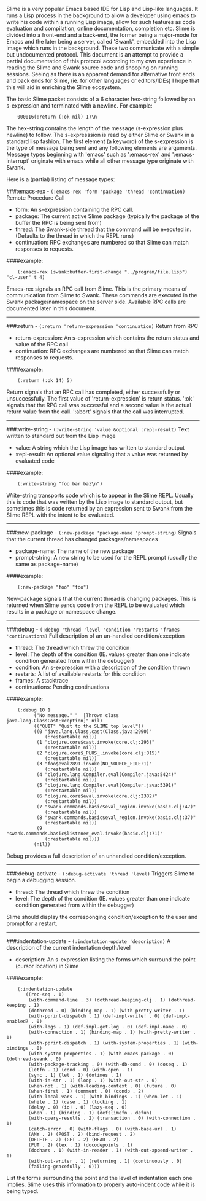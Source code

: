 Slime is a very popular Emacs based IDE for Lisp and Lisp-like languages. It runs a Lisp process in the background to allow a developer using emacs to write his code within a running Lisp image, allow for such features as code evaluation and compilation, online documentation, completion etc. Slime is divided into a front-end and a back-end, the former being a major-mode for Emacs and the later being a server, called 'Swank', embedded into the Lisp image which runs in the background. These two communicate with a simple but undocumented protocol. This document is an attempt to provide a partial documentation of this protocol according to my own experience in reading the Slime and Swank source code and snooping on running sessions. Seeing as there is an apparent demand for alternative front ends and back ends for Slime, (ie. for other languages or editors/IDEs) I hope that this will aid in enriching the Slime ecosystem.

The basic Slime packet consists of a 6 character hex-string followed by an s-expression and terminated with a newline. For example:

        000016(:return (:ok nil) 1)\n

The hex-string contains the length of the message (s-expression plus newline) to follow. The s-expresssion is read by either Slime or Swank in a standard lisp fashion. The first element (a keyword) of the s-expression is the type of message being sent and any following elements are arguments. Message types beginning with 'emacs' such as ':emacs-rex' and ':emacs-interrupt' originate with emacs while all other message type originate with Swank.

Here is a (partial) listing of message types:

###:emacs-rex - `(:emacs-rex 'form 'package 'thread 'continuation)`
   Remote Procedure Call
   
- form:         An s-expression containing the RPC call.
- package:      The current active Slime package (typically the package of the buffer the RPC is being sent from)
- thread:       The Swank-side thread that the command will be executed in. (Defaults to the thread in which the REPL runs)
- continuation: RPC exchanges are numbered so that Slime can match responses to requests. 

####example:

        (:emacs-rex (swank:buffer-first-change "../program/file.lisp") "cl-user" t 4)

Emacs-rex signals an RPC call from Slime. This is the primary means of communication from Slime to Swank. These commands are executed in the Swank package/namespace on the server side. Available RPC calls are documented later in this document.

---

###:return - `(:return 'return-expression 'continuation)`
   Return from RPC
   
- return-expression: An s-expression which contains the return status and value of the RPC call
- continuation:      RPC exchanges are numbered so that Slime can match responses to requests. 

####example: 

        (:return (:ok 14) 5)

Return signals that an RPC call has completed, either successfully or unsuccessfully. The first value of 'return-expression' is return status. ':ok' signals that the RPC call was successful and a second value is the actual return value from the call. ':abort' signals that the call was interrupted.

---

###:write-string - `(:write-string 'value &optional :repl-result)`
   Text written to standard out from the Lisp image
   
- value:        A string which the Lisp image has written to standard output
- :repl-result: An optional value signaling that a value was returned by evaluated code

####example: 

        (:write-string "foo bar baz\n")

Write-string transports code which is to appear in the Slime REPL. Usually this is code that was written by the Lisp image to standard output, but sometimes this is code returned by an expression sent to Swank from the Slime REPL with the intent to be evaluated.

---

###:new-package - `(:new-package 'package-name 'prompt-string)`
   Signals that the current thread has changed packages/namespaces
   
- package-name:  The name of the new package
- prompt-string: A new string to be used for the REPL prompt (usually the same as package-name)

####example: 

        (:new-package "foo" "foo")

New-package signals that the current thread is changing packages. This is returned when Slime sends code from the REPL to be evaluated which results in a package or namespace change.

---

###:debug - `(:debug 'thread 'level 'condition 'restarts 'frames 'continuations)`
   Full description of an un-handled condition/exception
   
- thread:        The thread which threw the condition
- level:         The depth of the condition (IE. values greater than one indicate condition generated from within the debugger)
- condition:     An s-expression with a description of the condition thrown
- restarts:      A list of available restarts for this condition
- frames:        A stacktrace
- continuations: Pending continuations

####example: 

        (:debug 10 1
	          ("No message." "  [Thrown class java.lang.ClassCastException]" nil)
	          (("QUIT" "Quit to the SLIME top level"))
	          ((0 "java.lang.Class.cast(Class.java:2990)"
	              (:restartable nil))
	           (1 "clojure.core$cast.invoke(core.clj:293)"
	              (:restartable nil))
	           (2 "clojure.core$_PLUS_.invoke(core.clj:815)"
	              (:restartable nil))
	           (3 "foo$eval2891.invoke(NO_SOURCE_FILE:1)"
	              (:restartable nil))
	           (4 "clojure.lang.Compiler.eval(Compiler.java:5424)"
	              (:restartable nil))
	           (5 "clojure.lang.Compiler.eval(Compiler.java:5391)"
	              (:restartable nil))
	           (6 "clojure.core$eval.invoke(core.clj:2382)"
	              (:restartable nil))
	           (7 "swank.commands.basic$eval_region.invoke(basic.clj:47)"
	              (:restartable nil))
	           (8 "swank.commands.basic$eval_region.invoke(basic.clj:37)"
	              (:restartable nil))
	           (9 "swank.commands.basic$listener_eval.invoke(basic.clj:71)"
	              (:restartable nil)))
	          (nil))

Debug provides a full description of an unhandled condition/exception.

---

###:debug-activate - `(:debug-activate 'thread 'level)`
   Triggers Slime to begin a debugging session.
   
- thread:        The thread which threw the condition
- level:         The depth of the condition (IE. values greater than one indicate condition generated from within the debugger)

Slime should display the corresponging condition/exception to the user and prompt for a restart.

---

###:indentation-update - `(:indentation-update 'description)`
   A description of the current indentation depth/level
   
- description: An s-expression listing the forms which surround the point (cursor location) in Slime

####example: 

        (:indentation-update
           ((rec-seq . 1)
            (with-command-line . 3) (dothread-keeping-clj . 1) (dothread-keeping . 1)
            (dothread . 0) (binding-map . 1) (with-pretty-writer . 1)
            (with-pprint-dispatch . 1) (def-impl-write! . 0) (def-impl-enabled? . 0)
            (with-logs . 1) (def-impl-get-log . 0) (def-impl-name . 0)
            (with-connection . 1) (binding-map . 1) (with-pretty-writer . 1)
            (with-pprint-dispatch . 1) (with-system-properties . 1) (with-bindings . 0)
            (with-system-properties . 1) (with-emacs-package . 0) (dothread-swank . 0)
            (with-package-tracking . 0) (with-db-cond . 0) (doseq . 1)
            (letfn . 1) (cond . 0) (with-open . 1)
            (sync . 1) (let . 1) (dotimes . 1)
            (with-in-str . 1) (loop . 1) (with-out-str . 0)
            (when-not . 1) (with-loading-context . 0) (future . 0)
            (when-first . 1) (comment . 0) (condp . 2)
            (with-local-vars . 1) (with-bindings . 1) (when-let . 1)
            (while . 1) (case . 1) (locking . 1)
            (delay . 0) (io! . 0) (lazy-seq . 0)
            (when . 1) (binding . 1) (defslimefn . defun)
            (with-query-results . 2) (transaction . 0) (with-connection . 1)
            (catch-error . 0) (with-flags . 0) (with-base-url . 1)
            (ANY . 2) (POST . 2) (bind-request . 2)
            (DELETE . 2) (GET . 2) (HEAD . 2)
            (PUT . 2) (lex . 1) (docodepoints . 1)
            (dochars . 1) (with-in-reader . 1) (with-out-append-writer . 1)
            (with-out-writer . 1) (returning . 1) (continuously . 0)
            (failing-gracefully . 0))) 

List the forms surrounding the point and the level of indentation each one implies. Slime uses this information to properly auto-indent code while it is being typed.
